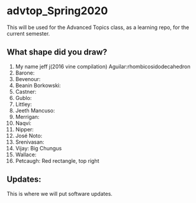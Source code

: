 # advtop_Spring2020
This will be used for the Advanced Topics class, as a learning repo, for the current semester.

## What shape did you draw?
1. My name jeff j(2016 vine compilation) Aguilar:rhombicosidodecahedron
2. Barone: 
3. Bevenour: 
4. Beanin Borkowski:
5. Castner: 
6. Gublo:
7. Littley:
8. Jeeth Mancuso: 
9. Merrigan:
10. Naqvi:
11. Nipper:
12. José Noto: 
13. Srenivasan:
14. Vijay: Big Chungus
15. Wallace:
16. Petcaugh: Red rectangle, top right

## Updates:
This is where we will put software updates.
